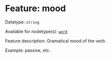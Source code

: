 # Feature: mood

Datatype: `string`

Available for nodetype(s): [`word`](wordnodefeatures.md)

Feature description: Gramatical mood of the verb.

Example: passive, etc.
